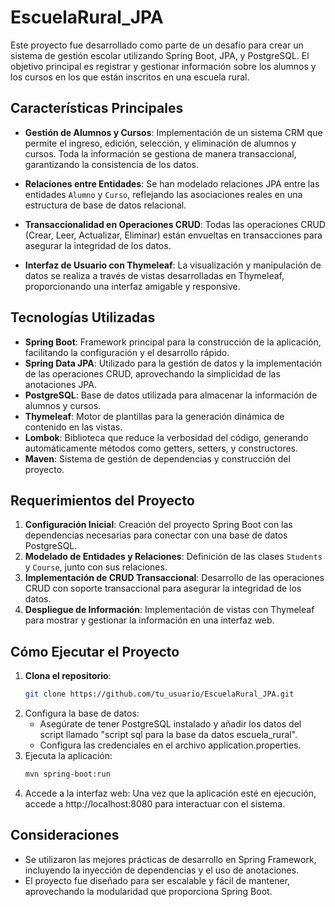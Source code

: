 # EscuelaRural_JPA

Este proyecto fue desarrollado como parte de un desafío para crear un sistema de gestión escolar utilizando Spring Boot, JPA, y PostgreSQL. El objetivo principal es registrar y gestionar información sobre los alumnos y los cursos en los que están inscritos en una escuela rural.

## Características Principales

- **Gestión de Alumnos y Cursos**: Implementación de un sistema CRM que permite el ingreso, edición, selección, y eliminación de alumnos y cursos. Toda la información se gestiona de manera transaccional, garantizando la consistencia de los datos.

- **Relaciones entre Entidades**: Se han modelado relaciones JPA entre las entidades `Alumno` y `Curso`, reflejando las asociaciones reales en una estructura de base de datos relacional.

- **Transaccionalidad en Operaciones CRUD**: Todas las operaciones CRUD (Crear, Leer, Actualizar, Eliminar) están envueltas en transacciones para asegurar la integridad de los datos.

- **Interfaz de Usuario con Thymeleaf**: La visualización y manipulación de datos se realiza a través de vistas desarrolladas en Thymeleaf, proporcionando una interfaz amigable y responsive.

## Tecnologías Utilizadas

- **Spring Boot**: Framework principal para la construcción de la aplicación, facilitando la configuración y el desarrollo rápido.
- **Spring Data JPA**: Utilizado para la gestión de datos y la implementación de las operaciones CRUD, aprovechando la simplicidad de las anotaciones JPA.
- **PostgreSQL**: Base de datos utilizada para almacenar la información de alumnos y cursos.
- **Thymeleaf**: Motor de plantillas para la generación dinámica de contenido en las vistas.
- **Lombok**: Biblioteca que reduce la verbosidad del código, generando automáticamente métodos como getters, setters, y constructores.
- **Maven**: Sistema de gestión de dependencias y construcción del proyecto.

## Requerimientos del Proyecto

1. **Configuración Inicial**: Creación del proyecto Spring Boot con las dependencias necesarias para conectar con una base de datos PostgreSQL.
2. **Modelado de Entidades y Relaciones**: Definición de las clases `Students` y `Course`, junto con sus relaciones.
3. **Implementación de CRUD Transaccional**: Desarrollo de las operaciones CRUD con soporte transaccional para asegurar la integridad de los datos.
4. **Despliegue de Información**: Implementación de vistas con Thymeleaf para mostrar y gestionar la información en una interfaz web.

## Cómo Ejecutar el Proyecto

1. **Clona el repositorio**:
   ```bash
   git clone https://github.com/tu_usuario/EscuelaRural_JPA.git
2. Configura la base de datos:
   - Asegúrate de tener PostgreSQL instalado y añadir los datos del script llamado "script sql para la base da datos escuela_rural".
   - Configura las credenciales en el archivo application.properties.
4. Ejecuta la aplicación:
   ```bash
   mvn spring-boot:run
5. Accede a la interfaz web: Una vez que la aplicación esté en ejecución, accede a http://localhost:8080 para interactuar con el sistema.

## Consideraciones

- Se utilizaron las mejores prácticas de desarrollo en Spring Framework, incluyendo la inyección de dependencias y el uso de anotaciones.
- El proyecto fue diseñado para ser escalable y fácil de mantener, aprovechando la modularidad que proporciona Spring Boot.
